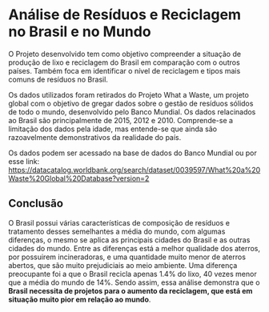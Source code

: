 # Análise de Resíduos e Reciclagem no Brasil e no Mundo

O Projeto desenvolvido tem como objetivo compreender a situação de produção de lixo e reciclagem do Brasil em comparação com o outros países. Também foca em identificar o nível de reciclagem e tipos mais comuns de resíduos no Brasil. 

Os dados utilizados foram retirados do Projeto What a Waste, um projeto global com o objetivo de gregar dados sobre o gestão de resíduos sólidos de todo o mundo, desenvolvido pelo Banco Mundial. Os dados relacinados ao Brasil são principalmente de 2015, 2012 e 2010. Comprende-se a limitação dos dados pela idade, mas entende-se que ainda são razoavelmente demonstrativos da realidade do país.

Os dados podem ser acessado na base de dados do Banco Mundial ou por esse link: https://datacatalog.worldbank.org/search/dataset/0039597/What%20a%20Waste%20Global%20Database?version=2

## Conclusão
O Brasil possui várias características de composição de resíduos e tratamento desses semelhantes a média do mundo, com algumas diferenças, o mesmo se aplica as principais cidades do Brasil e as outras cidades do mundo. Entre as diferenças está a melhor qualidade dos aterros, por possuirem incineradoras, e uma quantidade muito menor de aterros abertos, que são muito prejudiciais ao meio ambiente. Uma diferença preocupante foi a que o Brasil recicla apenas 1.4% do lixo, 40 vezes menor que a média do mundo de 14%. Sendo assim, essa análise demonstra que o **Brasil necessita de projetos para o aumento da reciclagem, que está em situação muito pior em relação ao mundo**. 
